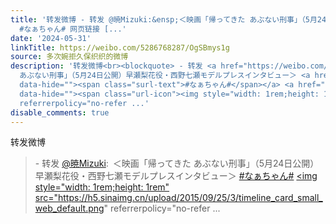 ```yaml
---
title: '转发微博 - 转发 @暁Mizuki:&ensp;＜映画「帰ってきた あぶない刑事」（5月24日公開）早瀬梨花役・西野七瀬モデルプレスインタビュー＞
  #なぁちゃん# 网页链接 [...'
date: '2024-05-31'
linkTitle: https://weibo.com/5286768287/OgSBmys1g
source: 多次婉拒久保织织的微博
description: '转发微博<br><blockquote> - 转发 <a href="https://weibo.com/1162649274" target="_blank">@暁Mizuki</a>: ＜映画「帰ってきた
  あぶない刑事」（5月24日公開）早瀬梨花役・西野七瀬モデルプレスインタビュー＞ <a href="https://m.weibo.cn/search?containerid=231522type%3D1%26t%3D10%26q%3D%23%E3%81%AA%E3%81%81%E3%81%A1%E3%82%83%E3%82%93%23&amp;isnewpage=1"
  data-hide=""><span class="surl-text">#なぁちゃん#</span></a> <a href="https://mdpr.jp/interview/detail/4284603"
  data-hide=""><span class="url-icon"><img style="width: 1rem;height: 1rem" src="https://h5.sinaimg.cn/upload/2015/09/25/3/timeline_card_small_web_default.png"
  referrerpolicy="no-refer ...'
disable_comments: true
---
```

转发微博<br><blockquote> - 转发 <a href="https://weibo.com/1162649274" target="_blank">@暁Mizuki</a>: ＜映画「帰ってきた あぶない刑事」（5月24日公開）早瀬梨花役・西野七瀬モデルプレスインタビュー＞ <a href="https://m.weibo.cn/search?containerid=231522type%3D1%26t%3D10%26q%3D%23%E3%81%AA%E3%81%81%E3%81%A1%E3%82%83%E3%82%93%23&amp;isnewpage=1" data-hide=""><span class="surl-text">#なぁちゃん#</span></a> <a href="https://mdpr.jp/interview/detail/4284603" data-hide=""><span class="url-icon"><img style="width: 1rem;height: 1rem" src="https://h5.sinaimg.cn/upload/2015/09/25/3/timeline_card_small_web_default.png" referrerpolicy="no-refer ...